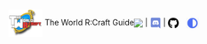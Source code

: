 <nav style="height:50px;line-height:50px;margin-top:-10px">
	<div style="float:left"><img src="../img/logo.png" height="50" style="vertical-align:middle"> The World R:Craft Guide</div>
	<a href="http://forums.twilightgamesstudio.com/"><img src="http://www.twilightgamesstudio.com/mainSite/img/CC2_Logo.png" height="20" style="vertical-align:middle"></a> |
	<a href="https://discord.gg/Jyn5m6Q"><img src="../img/discord.png" height="20" style="vertical-align:middle"></a> |
	<a href="https://cyberconnects2.github.io/The-World-RCraft-Launcher/"><img src="../img/github-repo.png" height="20" style="vertical-align:middle"></a>
    &nbsp;&nbsp;<a href="../"><img src="../img/switch_mode.png" height="20" style="vertical-align:middle"></a>
</nav>